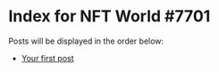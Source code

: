 # Index for NFT World #7701
Posts will be displayed in the order below:

- [Your first post](./001-first.md)

